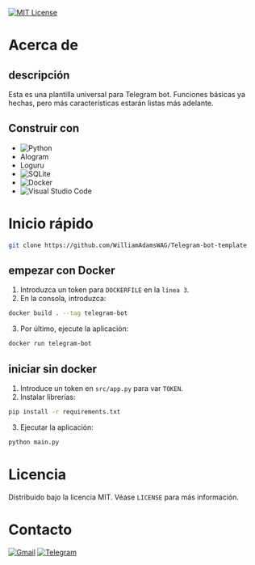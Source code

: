 <a id="readme-top"></a>
[![MIT License][license-shield]][license-url]

# Acerca de 

## descripción

Esta es una plantilla universal para Telegram bot. Funciones básicas ya hechas, pero más características estarán listas más adelante.

## Construir con

* ![Python](https://img.shields.io/badge/python-3670A0?style=for-the-badge&logo=python&logoColor=ffdd54)
* AIogram
* Loguru
* ![SQLite](https://img.shields.io/badge/sqlite-%2307405e.svg?style=for-the-badge&logo=sqlite&logoColor=white)
* ![Docker](https://img.shields.io/badge/docker-%230db7ed.svg?style=for-the-badge&logo=docker&logoColor=white)
* ![Visual Studio Code](https://img.shields.io/badge/Visual%20Studio%20Code-0078d7.svg?style=for-the-badge&logo=visual-studio-code&logoColor=white)

# Inicio rápido

```sh
git clone https://github.com/WilliamAdamsWAG/Telegram-bot-template
```

## empezar con Docker

1. Introduzca un token para `DOCKERFILE` en la `línea 3`.
2. En la consola, introduzca:
```sh
docker build . --tag telegram-bot
```
3. Por último, ejecute la aplicación: 
```sh
docker run telegram-bot
```

## iniciar sin docker

1. Introduce un token en `src/app.py` para var `TOKEN`.
2. Instalar librerías:
```sh
pip install -r requirements.txt
```
3. Ejecutar la aplicación: 
```sh
python main.py
```

# Licencia

Distribuido bajo la licencia MIT. Véase `LICENSE` para más información.

# Contacto

[![Gmail][gmail-shield]][gmail-url]
[![Telegram][telegram-shield]][telegram-url]

[gmail-shield]: https://img.shields.io/badge/Gmail-D14836?style=for-the-badge&logo=gmail&logoColor=white
[gmail-url]: mailto:williamadams.aurora@gmail.com
[telegram-shield]: https://img.shields.io/badge/Telegram-2CA5E0?style=for-the-badge&logo=telegram&logoColor=white
[telegram-url]: https://t.me/WilliamAdams_group
[license-shield]: https://img.shields.io/github/license/othneildrew/Best-README-Template.svg?style=for-the-badge
[license-url]: https://github.com/WilliamAdamsWAG/Telegram-bot-template/blob/master/LICENSE
